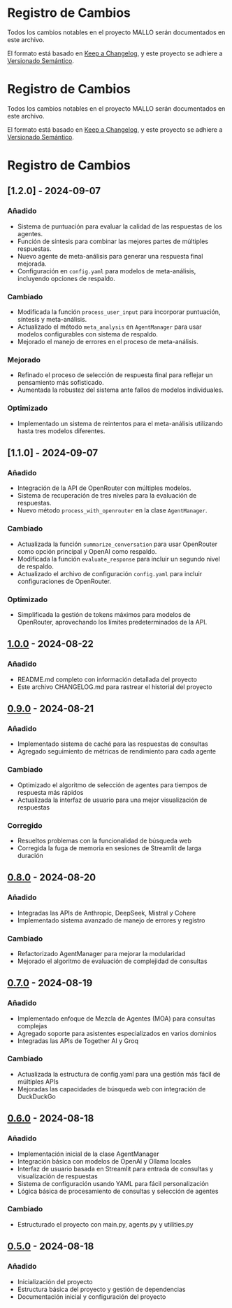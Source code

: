 # Registro de Cambios
Todos los cambios notables en el proyecto MALLO serán documentados en este archivo.

El formato está basado en [Keep a Changelog](https://keepachangelog.com/es-ES/1.0.0/),
y este proyecto se adhiere a [Versionado Semántico](https://semver.org/lang/es/).

# Registro de Cambios
Todos los cambios notables en el proyecto MALLO serán documentados en este archivo.

El formato está basado en [Keep a Changelog](https://keepachangelog.com/es-ES/1.0.0/),
y este proyecto se adhiere a [Versionado Semántico](https://semver.org/lang/es/).

# Registro de Cambios

## [1.2.0] - 2024-09-07
### Añadido
- Sistema de puntuación para evaluar la calidad de las respuestas de los agentes.
- Función de síntesis para combinar las mejores partes de múltiples respuestas.
- Nuevo agente de meta-análisis para generar una respuesta final mejorada.
- Configuración en `config.yaml` para modelos de meta-análisis, incluyendo opciones de respaldo.

### Cambiado
- Modificada la función `process_user_input` para incorporar puntuación, síntesis y meta-análisis.
- Actualizado el método `meta_analysis` en `AgentManager` para usar modelos configurables con sistema de respaldo.
- Mejorado el manejo de errores en el proceso de meta-análisis.

### Mejorado
- Refinado el proceso de selección de respuesta final para reflejar un pensamiento más sofisticado.
- Aumentada la robustez del sistema ante fallos de modelos individuales.

### Optimizado
- Implementado un sistema de reintentos para el meta-análisis utilizando hasta tres modelos diferentes.

## [1.1.0] - 2024-09-07
### Añadido
- Integración de la API de OpenRouter con múltiples modelos.
- Sistema de recuperación de tres niveles para la evaluación de respuestas.
- Nuevo método `process_with_openrouter` en la clase `AgentManager`.

### Cambiado
- Actualizada la función `summarize_conversation` para usar OpenRouter como opción principal y OpenAI como respaldo.
- Modificada la función `evaluate_response` para incluir un segundo nivel de respaldo.
- Actualizado el archivo de configuración `config.yaml` para incluir configuraciones de OpenRouter.

### Optimizado
- Simplificada la gestión de tokens máximos para modelos de OpenRouter, aprovechando los límites predeterminados de la API.

## [1.0.0] - 2024-08-22
### Añadido
- README.md completo con información detallada del proyecto
- Este archivo CHANGELOG.md para rastrear el historial del proyecto

## [0.9.0] - 2024-08-21
### Añadido
- Implementado sistema de caché para las respuestas de consultas
- Agregado seguimiento de métricas de rendimiento para cada agente

### Cambiado
- Optimizado el algoritmo de selección de agentes para tiempos de respuesta más rápidos
- Actualizada la interfaz de usuario para una mejor visualización de respuestas

### Corregido
- Resueltos problemas con la funcionalidad de búsqueda web
- Corregida la fuga de memoria en sesiones de Streamlit de larga duración

## [0.8.0] - 2024-08-20
### Añadido
- Integradas las APIs de Anthropic, DeepSeek, Mistral y Cohere
- Implementado sistema avanzado de manejo de errores y registro

### Cambiado
- Refactorizado AgentManager para mejorar la modularidad
- Mejorado el algoritmo de evaluación de complejidad de consultas

## [0.7.0] - 2024-08-19
### Añadido
- Implementado enfoque de Mezcla de Agentes (MOA) para consultas complejas
- Agregado soporte para asistentes especializados en varios dominios
- Integradas las APIs de Together AI y Groq

### Cambiado
- Actualizada la estructura de config.yaml para una gestión más fácil de múltiples APIs
- Mejoradas las capacidades de búsqueda web con integración de DuckDuckGo

## [0.6.0] - 2024-08-18
### Añadido
- Implementación inicial de la clase AgentManager
- Integración básica con modelos de OpenAI y Ollama locales
- Interfaz de usuario basada en Streamlit para entrada de consultas y visualización de respuestas
- Sistema de configuración usando YAML para fácil personalización
- Lógica básica de procesamiento de consultas y selección de agentes

### Cambiado
- Estructurado el proyecto con main.py, agents.py y utilities.py

## [0.5.0] - 2024-08-18
### Añadido
- Inicialización del proyecto
- Estructura básica del proyecto y gestión de dependencias
- Documentación inicial y configuración del proyecto

[No publicado]: https://github.com/bladealex9848/MALLO/compare/v1.0.0...HEAD
[1.0.0]: https://github.com/bladealex9848/MALLO/compare/v0.9.0...v1.0.0
[0.9.0]: https://github.com/bladealex9848/MALLO/compare/v0.8.0...v0.9.0
[0.8.0]: https://github.com/bladealex9848/MALLO/compare/v0.7.0...v0.8.0
[0.7.0]: https://github.com/bladealex9848/MALLO/compare/v0.6.0...v0.7.0
[0.6.0]: https://github.com/bladealex9848/MALLO/compare/v0.5.0...v0.6.0
[0.5.0]: https://github.com/bladealex9848/MALLO/releases/tag/v0.5.0